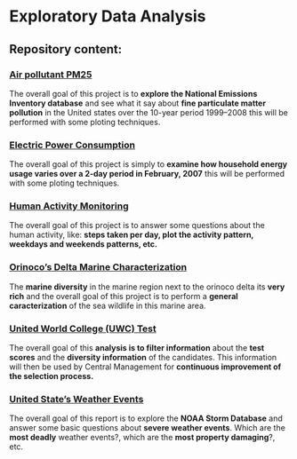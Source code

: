 Exploratory Data Analysis
================

## Repository content:

### [Air pollutant PM25](XXXXX)

The overall goal of this project is to **explore the National Emissions
Inventory database** and see what it say about **fine particulate matter
pollution** in the United states over the 10-year period 1999–2008 this
will be performed with some ploting techniques.

### [Electric Power Consumption](XXXXX)

The overall goal of this project is simply to **examine how household
energy usage varies over a 2-day period in February, 2007** this will be
performed with some ploting techniques.

### [Human Activity Monitoring](XXXXX)

The overall goal of this project is to answer some questions about the
human activity, like: **steps taken per day, plot the activity pattern,
weekdays and weekends patterns, etc.**

### [Orinoco’s Delta Marine Characterization](XXXXX)

The **marine diversity** in the marine region next to the orinoco delta
its **very rich** and the overall goal of this project is to perform a
**general caracterization** of the sea wildlife in this marine area.

### [United World College (UWC) Test](XXXXX)

The overall goal of this **analysis is to filter information** about the
**test scores** and the **diversity information** of the candidates.
This information will then be used by Central Management for
**continuous improvement of the selection process.**

### [United State’s Weather Events](XXXXX)

The overall goal of this report is to explore the **NOAA Storm
Database** and answer some basic questions about **severe weather
events**. Which are the **most deadly** weather events?, which are the
**most property damaging**?, etc.
